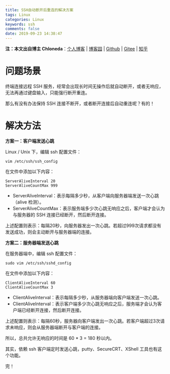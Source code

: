 ```yaml
---
title: SSH自动断开后重连的解决方案
tags: Linux
categories: Linux
keywords: ssh
comments: false
date: 2019-09-23 14:38:47
---
```


**注：本文出自博主 Chloneda**：[个人博客](https://chloneda.github.io/) | [博客园](https://www.cnblogs.com/chloneda) | [Github](https://github.com/chloneda) | [Gitee](https://gitee.com/chloneda) | [知乎](https://www.zhihu.com/people/chl_vip/)

# 问题场景
终端连接远程 SSH 服务，经常会出现长时间无操作后就自动断开，或者无响应，无法再通过键盘输入，只能强行断开重连。

那么有没有办法保持 SSH 连接不断开，或者断开连接后自动重连呢？有的！

# 解决方法
**方案一：客户端发送心跳**

Linux / Unix 下，编辑 ssh 配置文件：
```
vim /etc/ssh/ssh_config
```

在文件中添加以下内容：
```
ServerAliveInterval 20
ServerAliveCountMax 999
```

- ServerAliveInterval：表示每隔多少秒，从客户端向服务器端发送一次心跳（alive 检测）。
- ServerAliveCountMax：表示服务端多少次心跳无响应之后，客户端才会认为与服务器的 SSH 连接已经断开，然后断开连接。

上述配置则表示：每隔20秒，向服务器发出一次心跳。若超过999次请求都没有发送成功，则会主动断开与服务器端的连接。

**方案二：服务器端发送心跳**

在服务器端中，编辑 ssh 配置文件：
```
sudo vim /etc/ssh/sshd_config
```

在文件中添加以下内容：
```
ClientAliveInterval 60
ClientAliveCountMax 3
```
- ClientAliveInterval：表示每隔多少秒，从服务器端向客户端发送一次心跳。
- ClientAliveInterval：表示客户端多少次心跳无响应之后，服务端才会认为客户端已经断开连接，然后断开连接。

上述配置则表示：每隔60秒，服务器向客户端发出一次心跳。若客户端超过3次请求未响应，则会从服务器端断开与客户端的连接。

所以，总共允许无响应的时间是 60 * 3 = 180 秒以内。

其实，依赖 ssh 客户端定时发送心跳，putty、SecureCRT、XShell 工具也有这个功能。

完！